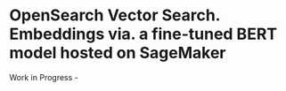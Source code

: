 # OpenSearch Vector Search. Embeddings via. a fine-tuned BERT model hosted on SageMaker
Work in Progress - 
